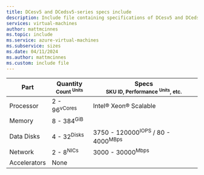 ```yaml
---
title: DCesv5 and DCedsv5-series specs include
description: Include file containing specifications of DCesv5 and DCedsv5-series VM sizes.
services: virtual-machines
author: mattmcinnes
ms.topic: include
ms.service: azure-virtual-machines
ms.subservice: sizes
ms.date: 04/11/2024
ms.author: mattmcinnes
ms.custom: include file
---
```

| Part | Quantity <br><sup>Count <sup>Units | Specs <br><sup>SKU ID, Performance <sup>Units</sup>, etc.  |
|---|---|---|
| Processor        | 2 - 96<sup>vCores    | Intel® Xeon® Scalable             |
| Memory           | 8 - 384<sup>GiB      |                                                 |
| Data Disks       | 4 - 32<sup>Disks     | 3750 - 120000<sup>IOPS</sup> / 80 - 4000<sup>MBps  |
| Network          | 2 - 8<sup>NICs       | 3000 - 30000<sup>Mbps                          |
| Accelerators     | None                 |                                                 |